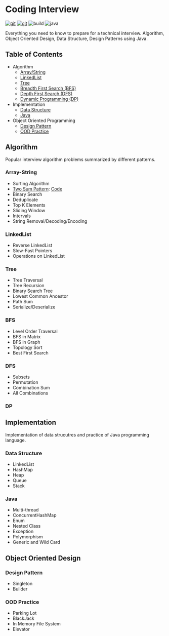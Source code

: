 # Coding Interview

[![git](https://badgen.net/badge/Git/zdong1995/blue?icon=github)](https://github.com/zdong1995/) [![git](https://badgen.net/badge/Repo/star/yellow?icon=git)](https://github.com/zdong1995/coding-interview) ![build](https://github.com/zdong1995/coding-interview/workflows/Build/badge.svg) ![java](https://img.shields.io/badge/Language-java-orange.svg)

Everything you need to know to prepare for a technical interview. Algorithm, Object Oriented Design, Data Structure, Design Patterns using Java.

## Table of Contents

* Algorithm
  * [Array/String](./#array-string)
  * [LinkedList](./#linkedlist)
  * [Tree](./#tree)
  * [Breadth First Search \(BFS\)](./#bfs)
  * [Depth First Search \(DFS\)](./#dfs)
  * [Dynamic Programming \(DP\)](./#dp)
* Implementation
  * [Data Structure](./#data-structure)
  * [Java](./#java)
* Object Oriented Programming
  * [Design Pattern](./#design-pattern)
  * [OOD Practice](./#ood-practice)

## Algorithm

Popular interview algorithm problems summarized by different patterns.

### Array-String

* Sorting Algorithm
* [Two Sum Pattern](docs/algorithm/1.array/1.2-two-sum.md): [Code](src/main/java/algorithm/array/twosum)
* Binary Search
* Deduplicate
* Top K Elements
* Sliding Window
* Intervals
* String Removal/Decoding/Encoding

### LinkedList

* Reverse LinkedList
* Slow-Fast Pointers
* Operations on LinkedList

### Tree

* Tree Traversal
* Tree Recursion
* Binary Search Tree
* Lowest Common Ancestor
* Path Sum
* Serialize/Deserialize

### BFS

* Level Order Traversal
* BFS in Matrix
* BFS in Graph
* Topology Sort
* Best First Search

### DFS

* Subsets
* Permutation
* Combination Sum
*  All Combinations

### DP

## Implementation

Implementation of data strucutres and practice of Java programming language.

### Data Structure

* LinkedList
* HashMap
* Heap
* Queue
* Stack

### Java

* Multi-thread
* ConcurrentHashMap
* Enum
* Nested Class
* Exception
* Polymorphism
* Generic and Wild Card

## Object Oriented Design

### Design Pattern

* Singleton
* Builder

### OOD Practice

* Parking Lot
* BlackJack
* In Memory File System
* Elevator

